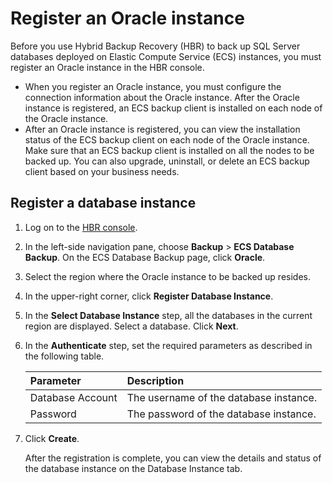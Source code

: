 # Register an Oracle instance

Before you use Hybrid Backup Recovery \(HBR\) to back up SQL Server databases deployed on Elastic Compute Service \(ECS\) instances, you must register an Oracle instance in the HBR console.

-   When you register an Oracle instance, you must configure the connection information about the Oracle instance. After the Oracle instance is registered, an ECS backup client is installed on each node of the Oracle instance.
-   After an Oracle instance is registered, you can view the installation status of the ECS backup client on each node of the Oracle instance. Make sure that an ECS backup client is installed on all the nodes to be backed up. You can also upgrade, uninstall, or delete an ECS backup client based on your business needs.

## Register a database instance

1.  Log on to the [HBR console](https://hbr.console.aliyun.com).

2.  In the left-side navigation pane, choose **Backup** \> **ECS Database Backup**. On the ECS Database Backup page, click **Oracle**.

3.  Select the region where the Oracle instance to be backed up resides.

4.  In the upper-right corner, click **Register Database Instance**.

5.  In the **Select Database Instance** step, all the databases in the current region are displayed. Select a database. Click **Next**.

6.  In the **Authenticate** step, set the required parameters as described in the following table.

    |Parameter|Description|
    |:--------|:----------|
    |Database Account|The username of the database instance.|
    |Password|The password of the database instance.|

7.  Click **Create**.

    After the registration is complete, you can view the details and status of the database instance on the Database Instance tab.


